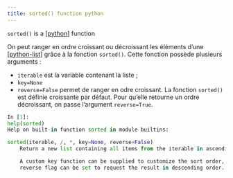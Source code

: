 ```yaml
---
title: sorted() function python
---
```


`sorted()` is a [[python]] function

On peut ranger en ordre croissant ou décroissant les éléments d’une [[python-list]] grâce à la fonction `sorted()`. Cette fonction possède plusieurs arguments :

- `iterable` est la variable contenant la liste ;
- `key=None`
- `reverse=False` permet de ranger en odre croissant. La fonction `sorted()` est définie croissante par défaut. Pour qu’elle retourne un ordre décroissant, on passe l’argument `reverse=True`.

```python
In [1]:
help(sorted)
Help on built-in function sorted in module builtins:

sorted(iterable, /, *, key=None, reverse=False)
    Return a new list containing all items from the iterable in ascending order.

    A custom key function can be supplied to customize the sort order, and the
    reverse flag can be set to request the result in descending order.
```

[//begin]: # "Autogenerated link references for markdown compatibility"
[python]: python.md "Python"
[python-list]: python-list.md "List with python"
[//end]: # "Autogenerated link references"
